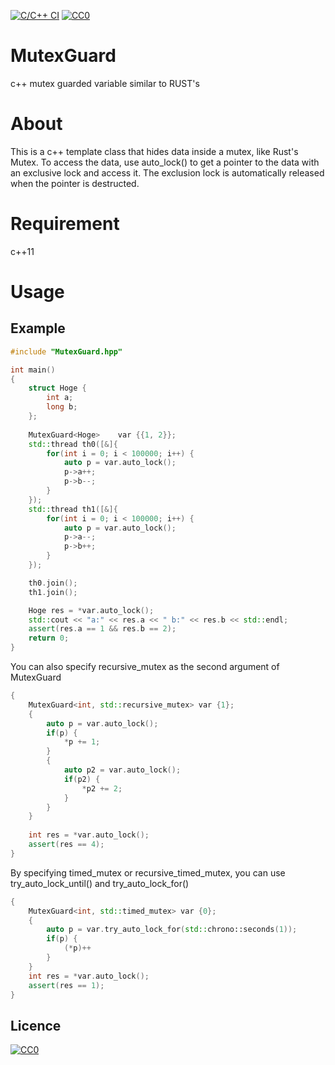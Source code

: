 [![C/C++ CI](https://github.com/ma0001/MutexGuard/actions/workflows/c-cpp.yml/badge.svg)](https://github.com/ma0001/MutexGuard/actions/workflows/c-cpp.yml)
[![CC0](http://i.creativecommons.org/p/zero/1.0/88x31.png "CC0")](http://creativecommons.org/publicdomain/zero/1.0/deed.ja)

# MutexGuard

c++ mutex guarded variable similar to RUST's

# About

This is a c++ template class that hides data inside a mutex, like Rust's Mutex. To access the data, use auto_lock() to get a pointer to the data with an exclusive lock and access it. The exclusion lock is automatically released when the pointer is destructed.

# Requirement

c++11

# Usage

## Example

```c++
#include "MutexGuard.hpp"

int main()
{
	struct Hoge {
		int a;
		long b;
	};
	
	MutexGuard<Hoge>	var {{1, 2}};
	std::thread th0([&]{
		for(int i = 0; i < 100000; i++) {
			auto p = var.auto_lock();
			p->a++;
			p->b--;
		}
	});
	std::thread th1([&]{
		for(int i = 0; i < 100000; i++) {
			auto p = var.auto_lock();
			p->a--;
			p->b++;
		}
	});

	th0.join();
	th1.join();

	Hoge res = *var.auto_lock();
	std::cout << "a:" << res.a << " b:" << res.b << std::endl;
	assert(res.a == 1 && res.b == 2);
	return 0;
}
```
You can also specify recursive_mutex as the second argument of MutexGuard
```c++
{
	MutexGuard<int, std::recursive_mutex> var {1};
	{
		auto p = var.auto_lock();
		if(p) {
			*p += 1;
		}
		{
			auto p2 = var.auto_lock();
			if(p2) {
				*p2 += 2;
			}
		}
	}
	
	int res = *var.auto_lock();
	assert(res == 4);
}
```
By specifying timed_mutex or recursive_timed_mutex, you can use try_auto_lock_until() and try_auto_lock_for()
```c++
{
	MutexGuard<int, std::timed_mutex> var {0};
	{
		auto p = var.try_auto_lock_for(std::chrono::seconds(1));
		if(p) {
			(*p)++
		}
	}
	int res = *var.auto_lock();
	assert(res == 1);
}
```


## Licence

[![CC0](http://i.creativecommons.org/p/zero/1.0/88x31.png "CC0")](http://creativecommons.org/publicdomain/zero/1.0/deed.ja)
